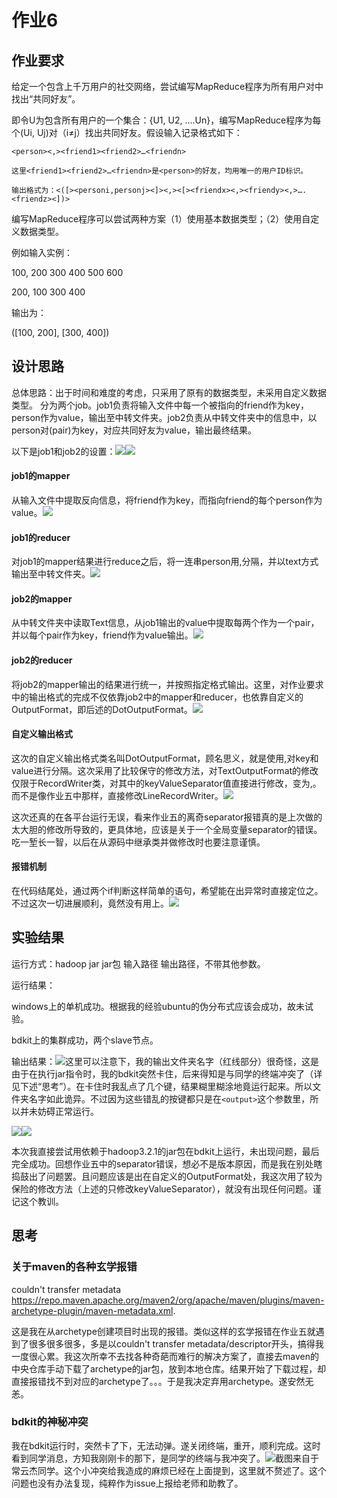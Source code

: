 # 作业6

## 作业要求

给定一个包含上千万用户的社交网络，尝试编写MapReduce程序为所有用户对中找出“共同好友”。

即令U为包含所有用户的一个集合：{U1, U2, ….Un}，编写MapReduce程序为每个(Ui, Uj)对（i≠j）找出共同好友。假设输入记录格式如下：

```
<person><,><friend1><friend2>…<friendn>

这里<friend1><friend2>…<friendn>是<person>的好友，均用唯一的用户ID标识。

输出格式为：<([><personi,personj><]><,><[><friendx><,><friendy><,>….<friendz><])>
```
编写MapReduce程序可以尝试两种方案（1）使用基本数据类型；（2）使用自定义数据类型。

例如输入实例：

100, 200	300	400	500	600

200, 100	300	400

输出为：

([100, 200], [300, 400])

## 设计思路

总体思路：出于时间和难度的考虑，只采用了原有的数据类型，未采用自定义数据类型。
分为两个job。job1负责将输入文件中每一个被指向的friend作为key，person作为value，输出至中转文件夹。job2负责从中转文件夹中的信息中，以person对(pair)为key，对应共同好友为value，输出最终结果。

以下是job1和job2的设置：![](img/job1的class设置.jpg)![](img/job2的class设置.jpg)

#### job1的mapper

从输入文件中提取反向信息，将friend作为key，而指向friend的每个person作为value。![](img/job1的mapper.jpg)

#### job1的reducer

对job1的mapper结果进行reduce之后，将一连串person用,分隔，并以text方式输出至中转文件夹。![](img/job1的reducer.jpg)

#### job2的mapper

从中转文件夹中读取Text信息，从job1输出的value中提取每两个作为一个pair，并以每个pair作为key，friend作为value输出。![](img/job2的mapper.jpg)

#### job2的reducer

将job2的mapper输出的结果进行统一，并按照指定格式输出。这里，对作业要求中的输出格式的完成不仅依靠job2中的mapper和reducer，也依靠自定义的OutputFormat，即后述的DotOutputFormat。![](img/job2的reducer.jpg)

#### 自定义输出格式

这次的自定义输出格式类名叫DotOutputFormat，顾名思义，就是使用,对key和value进行分隔。这次采用了比较保守的修改方法，对TextOutputFormat的修改仅限于RecordWriter类，对其中的keyValueSeparator值直接进行修改，变为,。而不是像作业五中那样，直接修改LineRecordWriter。![](img/自定义输出格式.jpg)

这次还真的在各平台运行无误，看来作业五的离奇separator报错真的是上次做的太大胆的修改所导致的，更具体地，应该是关于一个全局变量separator的错误。吃一堑长一智，以后在从源码中继承类并做修改时也要注意谨慎。

#### 报错机制

在代码结尾处，通过两个if判断这样简单的语句，希望能在出异常时直接定位之。不过这次一切进展顺利，竟然没有用上。![](img/报错机制.jpg)

## 实验结果

运行方式：hadoop jar jar包 输入路径 输出路径，不带其他参数。

运行结果：

windows上的单机成功。根据我的经验ubuntu的伪分布式应该会成功，故未试验。

bdkit上的集群成功，两个slave节点。

输出结果：![](img/bdkit输出结果.jpg)这里可以注意下，我的输出文件夹名字（红线部分）很奇怪，这是由于在执行jar指令时，我的bdkit突然卡住，后来得知是与同学的终端冲突了（详见下述“思考”）。在卡住时我乱点了几个键，结果糊里糊涂地竟运行起来。所以文件夹名字如此诡异。不过因为这些错乱的按键都只是在```<output>```这个参数里，所以并未妨碍正常运行。

![](img/bdkit的rm的web页面.jpg)![](img/bdkit的hdfs的web页面.jpg)

本次我直接尝试用依赖于hadoop3.2.1的jar包在bdkit上运行，未出现问题，最后完全成功。回想作业五中的separator错误，想必不是版本原因，而是我在别处瞎捣鼓出了问题罢。且问题应该是出在自定义的OutputFormat处，我这次用了较为保险的修改方法（上述的只修改keyValueSeparator），就没有出现任何问题。谨记这个教训。

## 思考

### 关于maven的各种玄学报错

couldn't transfer metadata https://repo.maven.apache.org/maven2/org/apache/maven/plugins/maven-archetype-plugin/maven-metadata.xml.

这是我在从archetype创建项目时出现的报错。类似这样的玄学报错在作业五就遇到了很多很多很多，多是以couldn't transfer metadata/descriptor开头，搞得我一度很心累。我这次所幸不去找各种奇葩而难行的解决方案了，直接去maven的中央仓库手动下载了archetype的jar包，放到本地仓库。结果开始了下载过程，却直接报错找不到对应的archetype了。。。于是我决定弃用archetype。遂安然无恙。

### bdkit的神秘冲突

我在bdkit运行时，突然卡了下，无法动弹。遂关闭终端，重开，顺利完成。这时看到同学消息，方知我刚刚卡的那下，是同学的终端与我冲突了。![](img/bdkit冲突.png)截图来自于常云杰同学。这个小冲突给我造成的麻烦已经在上面提到，这里就不赘述了。这个问题也没有办法复现，纯粹作为issue上报给老师和助教了。